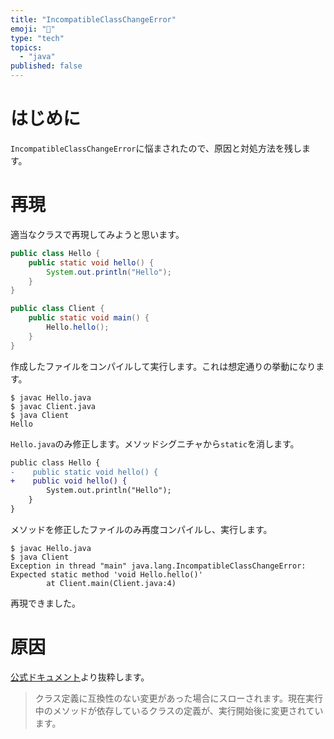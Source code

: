 ```yaml
---
title: "IncompatibleClassChangeError"
emoji: "💭"
type: "tech"
topics:
  - "java"
published: false
---
```


# はじめに
`IncompatibleClassChangeError`に悩まされたので、原因と対処方法を残します。

# 再現
適当なクラスで再現してみようと思います。

```java:Hello.java
public class Hello {
    public static void hello() {
        System.out.println("Hello");
    }
}
```
```java:Client.java
public class Client {
    public static void main() {
        Hello.hello();
    }
}
```
作成したファイルをコンパイルして実行します。これは想定通りの挙動になります。
```
$ javac Hello.java
$ javac Client.java
$ java Client
Hello
```
`Hello.java`のみ修正します。メソッドシグニチャから`static`を消します。
```diff java:Hello.java
public class Hello {
-    public static void hello() {
+    public void hello() {
        System.out.println("Hello");
    }
}
```
メソッドを修正したファイルのみ再度コンパイルし、実行します。
```
$ javac Hello.java
$ java Client
Exception in thread "main" java.lang.IncompatibleClassChangeError: Expected static method 'void Hello.hello()'
        at Client.main(Client.java:4)
```
再現できました。

# 原因
[公式ドキュメント](https://docs.oracle.com/javase/jp/8/docs/api/java/lang/IncompatibleClassChangeError.html)より抜粋します。
>クラス定義に互換性のない変更があった場合にスローされます。現在実行中のメソッドが依存しているクラスの定義が、実行開始後に変更されています。